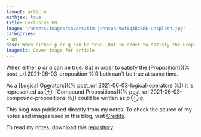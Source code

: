 ```yaml
---
layout: article
mathjax: true
title: Exclusive OR
image: "/assets/images/covers/tim-johnson-Vwf8q3RzBRE-unsplash.jpg"
categories:
- DM
desc: When either p or q can be true. But in order to satisfy the Proposition both can't be true at same time. 
imagealt: Cover Image for article
---
```


When either *p* or *q* can be true. But in order to satisfy the [Proposition]({% post_url 2021-06-03-proposition %}) both can't be true at same time.

As a [Logical Operators]({% post_url 2021-06-03-logical-operators %}) it is represented as $\oplus$. [Compound Propositions]({% post_url 2021-06-03-compound-propositions %}) could be written as $p \oplus q$.

































































































































































































































































































































































































This blog was published directly from my notes.
To check the source of my notes and images used in this blog, visit <a href="/credits.html" target="_blank">Credits</a>.

To read my notes, download this <a href="https://github.com/bovem/CS" target="blank">repository</a>.